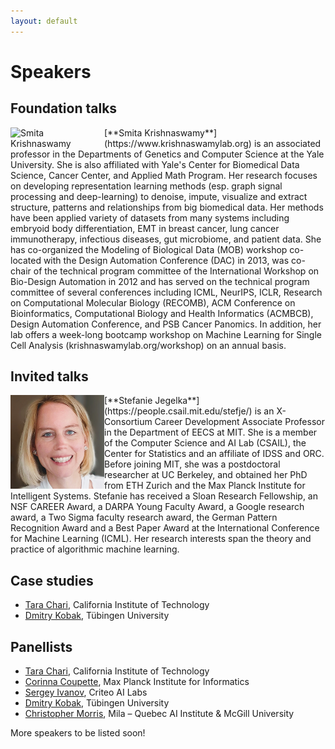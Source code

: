 ```yaml
---
layout: default
---
```


# Speakers

## Foundation talks

<div class='orgWrapper'>
<img align="left" src="https://tda-in-ml.github.io/assets/images/sk.jpg" alt="Smita Krishnaswamy" width="150">
<div class='bioWrapper'>
[**Smita Krishnaswamy**](https://www.krishnaswamylab.org) is an associated professor in the Departments of Genetics and Computer Science at the Yale University. She is also affiliated with Yale's Center for Biomedical Data Science, Cancer Center, and Applied Math Program. Her research focuses on developing representation learning methods (esp. graph signal processing and deep-learning) to denoise, impute, visualize and extract structure, patterns and relationships from big biomedical data. Her methods have been applied variety of datasets from many systems including embryoid body differentiation, EMT in breast cancer, lung cancer immunotherapy, infectious diseases, gut microbiome, and patient data. She has co-organized the Modeling of Biological Data (MOB) workshop co-located with the Design Automation Conference (DAC) in 2013, was co-chair of the technical program committee of the International Workshop on Bio-Design Automation in 2012 and has served on the technical program committee of several conferences including ICML, NeurIPS, ICLR,  Research on Computational Molecular Biology (RECOMB), ACM Conference on Bioinformatics, Computational Biology  and Health Informatics (ACMBCB), Design Automation Conference, and PSB Cancer Panomics. In addition, her lab offers a week-long bootcamp workshop on Machine Learning for Single Cell Analysis (krishnaswamylab.org/workshop) on an annual basis.
</div>
</div>

## Invited talks

<div class='orgWrapper'>
<img align="left" src="/assets/images/sj.jpg" alt="Stefanie Jegelka" width="150">
<div class='bioWrapper'>
[**Stefanie Jegelka**](https://people.csail.mit.edu/stefje/)
is an X-Consortium Career Development Associate
Professor in the Department of EECS at MIT. She is a member of the
Computer Science and AI Lab (CSAIL), the Center for Statistics and an
affiliate of IDSS and ORC. Before joining MIT, she was a postdoctoral
researcher at UC Berkeley, and obtained her PhD from ETH Zurich and the
Max Planck Institute for Intelligent Systems. Stefanie has received
a Sloan Research Fellowship, an NSF CAREER Award, a DARPA Young Faculty
Award, a Google research award, a Two Sigma faculty research award, the
German Pattern Recognition Award and a Best Paper Award at the
International Conference for Machine Learning (ICML). Her research
interests span the theory and practice of algorithmic machine learning.
</div>
</div>

## Case studies

- [Tara Chari](https://scholar.google.com/citations?user=ivMagPQAAAAJ&hl=en), California Institute of Technology
- [Dmitry Kobak](https://dkobak.github.io), Tübingen University

## Panellists

- [Tara Chari](https://scholar.google.com/citations?user=ivMagPQAAAAJ&hl=en), California Institute of Technology
- [Corinna Coupette](https://people.mpi-inf.mpg.de/~coupette), Max Planck Institute for Informatics
- [Sergey Ivanov](https://nd7141.github.io/), Criteo AI Labs
- [Dmitry Kobak](https://dkobak.github.io), Tübingen University
- [Christopher Morris](https://chrsmrrs.github.io), Mila – Quebec AI Institute \& McGill University

More speakers to be listed soon!
